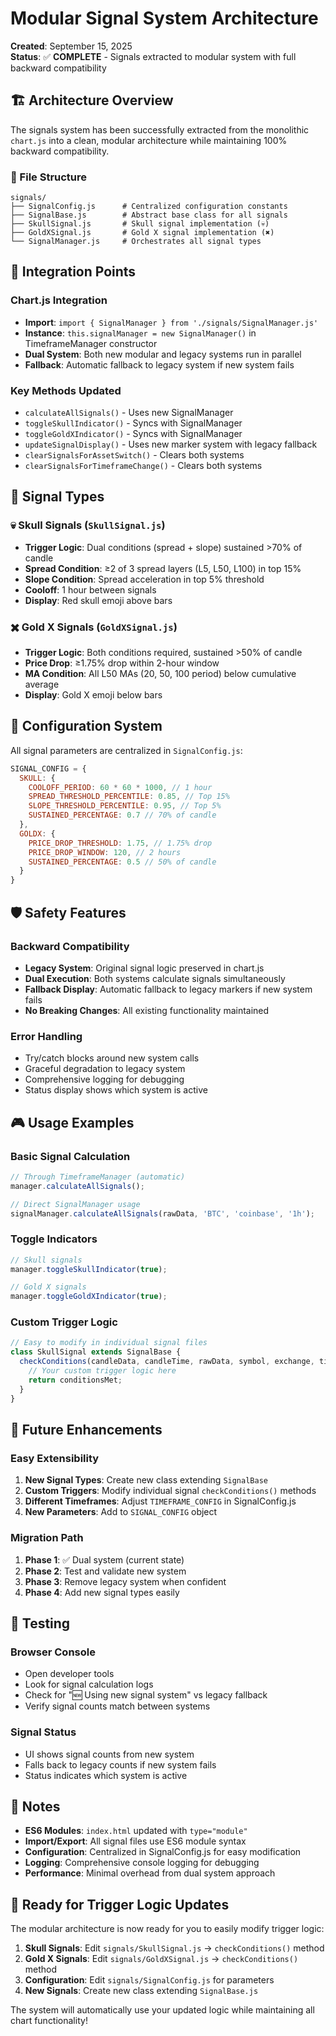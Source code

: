 # Modular Signal System Architecture

**Created**: September 15, 2025  
**Status**: ✅ **COMPLETE** - Signals extracted to modular system with full backward compatibility

## 🏗️ Architecture Overview

The signals system has been successfully extracted from the monolithic `chart.js` into a clean, modular architecture while maintaining 100% backward compatibility.

### 📁 File Structure
```
signals/
├── SignalConfig.js      # Centralized configuration constants
├── SignalBase.js        # Abstract base class for all signals
├── SkullSignal.js       # Skull signal implementation (💀)
├── GoldXSignal.js       # Gold X signal implementation (✖️)
└── SignalManager.js     # Orchestrates all signal types
```

## 🔧 Integration Points

### Chart.js Integration
- **Import**: `import { SignalManager } from './signals/SignalManager.js'`
- **Instance**: `this.signalManager = new SignalManager()` in TimeframeManager constructor
- **Dual System**: Both new modular and legacy systems run in parallel
- **Fallback**: Automatic fallback to legacy system if new system fails

### Key Methods Updated
- `calculateAllSignals()` - Uses new SignalManager
- `toggleSkullIndicator()` - Syncs with SignalManager
- `toggleGoldXIndicator()` - Syncs with SignalManager  
- `updateSignalDisplay()` - Uses new marker system with legacy fallback
- `clearSignalsForAssetSwitch()` - Clears both systems
- `clearSignalsForTimeframeChange()` - Clears both systems

## 🎯 Signal Types

### 💀 Skull Signals (`SkullSignal.js`)
- **Trigger Logic**: Dual conditions (spread + slope) sustained >70% of candle
- **Spread Condition**: ≥2 of 3 spread layers (L5, L50, L100) in top 15%
- **Slope Condition**: Spread acceleration in top 5% threshold
- **Cooloff**: 1 hour between signals
- **Display**: Red skull emoji above bars

### ✖️ Gold X Signals (`GoldXSignal.js`)
- **Trigger Logic**: Both conditions required, sustained >50% of candle
- **Price Drop**: ≥1.75% drop within 2-hour window
- **MA Condition**: All L50 MAs (20, 50, 100 period) below cumulative average
- **Display**: Gold X emoji below bars

## 🔄 Configuration System

All signal parameters are centralized in `SignalConfig.js`:

```javascript
SIGNAL_CONFIG = {
  SKULL: {
    COOLOFF_PERIOD: 60 * 60 * 1000, // 1 hour
    SPREAD_THRESHOLD_PERCENTILE: 0.85, // Top 15%
    SLOPE_THRESHOLD_PERCENTILE: 0.95, // Top 5%
    SUSTAINED_PERCENTAGE: 0.7 // 70% of candle
  },
  GOLDX: {
    PRICE_DROP_THRESHOLD: 1.75, // 1.75% drop
    PRICE_DROP_WINDOW: 120, // 2 hours
    SUSTAINED_PERCENTAGE: 0.5 // 50% of candle
  }
}
```

## 🛡️ Safety Features

### Backward Compatibility
- **Legacy System**: Original signal logic preserved in chart.js
- **Dual Execution**: Both systems calculate signals simultaneously
- **Fallback Display**: Automatic fallback to legacy markers if new system fails
- **No Breaking Changes**: All existing functionality maintained

### Error Handling
- Try/catch blocks around new system calls
- Graceful degradation to legacy system
- Comprehensive logging for debugging
- Status display shows which system is active

## 🎮 Usage Examples

### Basic Signal Calculation
```javascript
// Through TimeframeManager (automatic)
manager.calculateAllSignals();

// Direct SignalManager usage
signalManager.calculateAllSignals(rawData, 'BTC', 'coinbase', '1h');
```

### Toggle Indicators
```javascript
// Skull signals
manager.toggleSkullIndicator(true);

// Gold X signals  
manager.toggleGoldXIndicator(true);
```

### Custom Trigger Logic
```javascript
// Easy to modify in individual signal files
class SkullSignal extends SignalBase {
  checkConditions(candleData, candleTime, rawData, symbol, exchange, timeframe) {
    // Your custom trigger logic here
    return conditionsMet;
  }
}
```

## 🔮 Future Enhancements

### Easy Extensibility
1. **New Signal Types**: Create new class extending `SignalBase`
2. **Custom Triggers**: Modify individual signal `checkConditions()` methods
3. **Different Timeframes**: Adjust `TIMEFRAME_CONFIG` in SignalConfig.js
4. **New Parameters**: Add to `SIGNAL_CONFIG` object

### Migration Path
1. **Phase 1**: ✅ Dual system (current state)
2. **Phase 2**: Test and validate new system
3. **Phase 3**: Remove legacy system when confident
4. **Phase 4**: Add new signal types easily

## 🧪 Testing

### Browser Console
- Open developer tools
- Look for signal calculation logs
- Check for "🆕 Using new signal system" vs legacy fallback
- Verify signal counts match between systems

### Signal Status
- UI shows signal counts from new system
- Falls back to legacy counts if new system fails
- Status indicates which system is active

## 📝 Notes

- **ES6 Modules**: `index.html` updated with `type="module"`
- **Import/Export**: All signal files use ES6 module syntax
- **Configuration**: Centralized in SignalConfig.js for easy modification
- **Logging**: Comprehensive console logging for debugging
- **Performance**: Minimal overhead from dual system approach

## 🚀 Ready for Trigger Logic Updates

The modular architecture is now ready for you to easily modify trigger logic:

1. **Skull Signals**: Edit `signals/SkullSignal.js` → `checkConditions()` method
2. **Gold X Signals**: Edit `signals/GoldXSignal.js` → `checkConditions()` method  
3. **Configuration**: Edit `signals/SignalConfig.js` for parameters
4. **New Signals**: Create new class extending `SignalBase.js`

The system will automatically use your updated logic while maintaining all chart functionality!